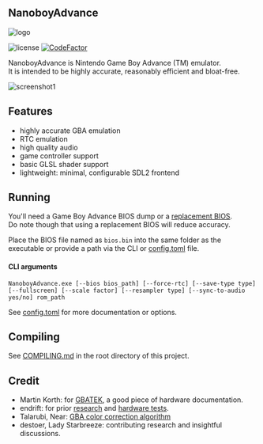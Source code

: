 <h2>NanoboyAdvance</h2>

![logo](media/logo_cropped.png)

![license](https://img.shields.io/github/license/fleroviux/NanoboyAdvance)
[![CodeFactor](https://www.codefactor.io/repository/github/fleroviux/NanoboyAdvance/badge)](https://www.codefactor.io/repository/github/fleroviux/NanoboyAdvance)

NanoboyAdvance is Nintendo Game Boy Advance (TM) emulator.<br>
It is intended to be highly accurate, reasonably efficient and bloat-free.

![screenshot1](media/screenshot1.png)

## Features

- highly accurate GBA emulation
- RTC emulation
- high quality audio
- game controller support
- basic GLSL shader support
- lightweight: minimal, configurable SDL2 frontend

## Running

You'll need a Game Boy Advance BIOS dump or a [replacement BIOS](https://github.com/Nebuleon/ReGBA/blob/master/bios/gba_bios.bin).  
Do note though that using a replacement BIOS will reduce accuracy.

Place the BIOS file named as `bios.bin` into the same folder as the executable or provide a path via the CLI or [config.toml](https://github.com/fleroviux/NanoboyAdvance/blob/master/resource/config.toml) file.

#### CLI arguments
```
NanoboyAdvance.exe [--bios bios_path] [--force-rtc] [--save-type type] [--fullscreen] [--scale factor] [--resampler type] [--sync-to-audio yes/no] rom_path
```
See [config.toml](https://github.com/fleroviux/NanoboyAdvance/blob/master/resource/config.toml) for more documentation or options.

## Compiling

See [COMPILING.md](https://github.com/fleroviux/NanoboyAdvance/blob/master/COMPILING.md) in the root directory of this project.

## Credit

- Martin Korth: for [GBATEK](http://problemkaputt.de/gbatek.htm), a good piece of hardware documentation.
- endrift: for prior [research](http://mgba.io/tag/emulation/) and [hardware tests](https://github.com/mgba-emu/suite).
- Talarubi, Near: [GBA color correction algorithm](https://byuu.net/video/color-emulation)
- destoer, Lady Starbreeze: contributing research and insightful discussions.
